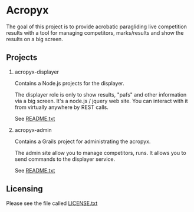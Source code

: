 Acropyx
=======

The goal of this project is to provide acrobatic paragliding live competition results with a tool for managing competitors, marks/results and show the results on a big screen.

Projects
--------

1. acropyx-displayer

	Contains a Node.js projects for the displayer.

	The displayer role is only to show results, "pafs" and other information via a big screen. It's a node.js / jquery web site. You can interact with it from virtually anywhere by REST calls.

    See [README.txt](https://github.com/epyx-src/Acropyx/blob/master/acropyx-displayer/README.txt)


2. acropyx-admin

	Contains a Grails project for administrating the acropyx.

	The admin site allow you to manage competitors, runs. It allows you to send commands to the displayer service.

    See [README.txt](https://github.com/epyx-src/Acropyx/blob/master/acropyx-admin/README.txt)


Licensing
---------

Please see the file called [LICENSE.txt](https://github.com/epyx-src/Acropyx/blob/master/LICENSE.txt)
